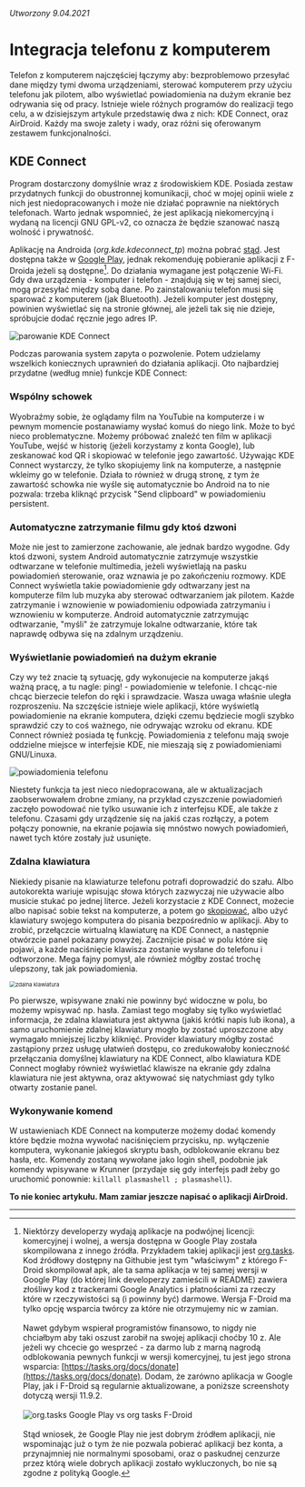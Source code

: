 *Utworzony 9.04.2021*

# Integracja telefonu z komputerem

Telefon z komputerem najczęściej łączymy aby: bezproblemowo przesyłać dane między tymi dwoma urządzeniami, sterować komputerem przy użyciu telefonu jak pilotem, albo wyświetlać powiadomienia na dużym ekranie bez odrywania się od pracy. Istnieje wiele różnych programów do realizacji tego celu, a w dzisiejszym artykule przedstawię dwa z nich: KDE Connect, oraz AirDroid. Każdy ma swoje zalety i wady, oraz różni się oferowanym zestawem funkcjonalności.

## KDE Connect

Program dostarczony domyślnie wraz z środowiskiem KDE. Posiada zestaw przydatnych funkcji do obustronnej komunikacji, choć w mojej opinii wiele z nich jest niedopracowanych i może nie działać poprawnie na niektórych telefonach. Warto jednak wspomnieć, że jest aplikacją niekomercyjną i wydaną na licencji GNU GPL-v2, co oznacza że będzie szanować naszą wolność i prywatność.

Aplikację na Androida (*org.kde.kdeconnect_tp*) można pobrać [stąd](https://f-droid.org/packages/org.kde.kdeconnect_tp). Jest dostępna także w [Google Play](https://play.google.com/store/apps/details?id=org.kde.kdeconnect_tp), jednak rekomenduję pobieranie aplikacji z F-Droida jeżeli są dostępne[^1]. Do działania wymagane jest połączenie Wi-Fi. Gdy dwa urządzenia - komputer i telefon - znajdują się w tej samej sieci, mogą przesyłać między sobą dane. Po zainstalowaniu telefon musi się sparować z komputerem (jak Bluetooth). Jeżeli komputer jest dostępny, powinien wyświetlać się na stronie głównej, ale jeżeli tak się nie dzieje, spróbujcie dodać ręcznie jego adres IP.

![parowanie KDE Connect](images/integracja-telefonu-z-komputerem_2.png)

Podczas parowania system zapyta o pozwolenie. Potem udzielamy wszelkich koniecznych uprawnień do działania aplikacji. Oto najbardziej przydatne (według mnie) funkcje KDE Connect:

### Wspólny schowek

Wyobraźmy sobie, że oglądamy film na YouTubie na komputerze i w pewnym momencie postanawiamy wysłać komuś do niego link. Może to być nieco problematyczne. Możemy próbować znaleźć ten film w aplikacji YouTube, wejść w historię (jeżeli korzystamy z konta Google), lub zeskanować kod QR i skopiować w telefonie jego zawartość. Używając KDE Connect wystarczy, że tylko skopiujemy link na komputerze, a następnie wkleimy go w telefonie. Działa to również w drugą stronę, z tym że zawartość schowka nie wyśle się automatycznie bo Android na to nie pozwala: trzeba kliknąć przycisk "Send clipboard" w powiadomieniu persistent.

### Automatyczne zatrzymanie filmu gdy ktoś dzwoni

Może nie jest to zamierzone zachowanie, ale jednak bardzo wygodne. Gdy ktoś dzwoni, system Android automatycznie zatrzymuje wszystkie odtwarzane w telefonie multimedia, jeżeli wyświetlają na pasku powiadomień sterowanie, oraz wznawia je po zakończeniu rozmowy. KDE Connect wyświetla takie powiadomienie gdy odtwarzany jest na komputerze film lub muzyka aby sterować odtwarzaniem jak pilotem. Każde zatrzymanie i wznowienie w powiadomieniu odpowiada zatrzymaniu i wznowieniu w komputerze. Android automatycznie zatrzymując odtwarzanie, "myśli" że zatrzymuje lokalne odtwarzanie, które tak naprawdę odbywa się na zdalnym urządzeniu.

### Wyświetlanie powiadomień na dużym ekranie

Czy wy też znacie tą sytuację, gdy wykonujecie na komputerze jakąś ważną pracę, a tu nagle: ping! - powiadomienie w telefonie. I chcąc-nie chcąc bierzecie telefon do ręki i sprawdzacie. Wasza uwaga właśnie uległa rozproszeniu. Na szczęście istnieje wiele aplikacji, które wyświetlą powiadomienie na ekranie komputera, dzięki czemu będziecie mogli szybko sprawdzić czy to coś ważnego, nie odrywając wzroku od ekranu. KDE Connect również posiada tę funkcję. Powiadomienia z telefonu mają swoje oddzielne miejsce w interfejsie KDE, nie mieszają się z powiadomieniami GNU/Linuxa.

![powiadomienia telefonu](images/integracja-telefonu-z-komputerem_3.png)

Niestety funkcja ta jest nieco niedopracowana, ale w aktualizacjach zaobserwowałem drobne zmiany, na przykład czyszczenie powiadomień zaczęło powodować nie tylko usuwanie ich z interfejsu KDE, ale także z telefonu. Czasami gdy urządzenie się na jakiś czas rozłączy, a potem połączy ponownie, na ekranie pojawia się mnóstwo nowych powiadomień, nawet tych które zostały już usunięte.

### Zdalna klawiatura

Niekiedy pisanie na klawiaturze telefonu potrafi doprowadzić do szału. Albo autokorekta wariuje wpisując słowa których zazwyczaj nie używacie albo musicie stukać po jednej literce. Jeżeli korzystacie z KDE Connect, możecie albo napisać sobie tekst na komputerze, a potem go [skopiować](#wspólny-schowek), albo użyć klawiatury swojego komputera do pisania bezpośrednio w aplikacji. Aby to zrobić, przełączcie wirtualną klawiaturę na KDE Connect, a następnie otwórzcie panel pokazany powyżej. Zacznijcie pisać w polu które się pojawi, a każde naciśnięcie klawisza zostanie wysłane do telefonu i odtworzone. Mega fajny pomysł, ale również mógłby zostać trochę ulepszony, tak jak powiadomienia.

<img src="images/integracja-telefonu-z-komputerem_4.png" alt="zdalna klawiatura" style="zoom: 67%;" />

Po pierwsze, wpisywane znaki nie powinny być widoczne w polu, bo możemy wpisywać np. hasła. Zamiast tego mogłaby się tylko wyświetlać informacja, że zdalna klawiatura jest aktywna (jakiś krótki napis lub ikona), a samo uruchomienie zdalnej klawiatury mogło by zostać uproszczone aby wymagało mniejszej liczby kliknięć. Provider klawiatury mógłby zostać zastąpiony przez usługę ułatwień dostępu, co zredukowałoby konieczność przełączania domyślnej klawiatury na KDE Connect, albo klawiatura KDE Connect mogłaby również wyświetlać klawisze na ekranie gdy zdalna klawiatura nie jest aktywna, oraz aktywować się natychmiast gdy tylko otwarty zostanie panel.

### Wykonywanie komend

W ustawieniach KDE Connect na komputerze możemy dodać komendy które będzie można wywołać naciśnięciem przycisku, np. wyłączenie komputera, wykonanie jakiegoś skryptu bash, odblokowanie ekranu bez hasła, etc. Komendy zostaną wywołane jako login shell, podobnie jak komendy wpisywane w Krunner (przydaje się gdy interfejs padł żeby go uruchomić ponownie: `killall plasmashell ; plasmashell`).

**To nie koniec artykułu. Mam zamiar jeszcze napisać o aplikacji AirDroid.**

---

[^1]: Niektórzy developerzy wydają aplikacje na podwójnej licencji: komercyjnej i wolnej, a wersja dostępna w Google Play została skompilowana z innego źródła. Przykładem takiej aplikacji jest [org.tasks](https://github.com/tasks/tasks). Kod źródłowy dostępny na Githubie jest tym "właściwym" z którego F-Droid skompilował apk, ale ta sama aplikacja w tej samej wersji w Google Play (do której link developerzy zamieścili w README) zawiera złośliwy kod z trackerami Google Analytics i płatnościami za rzeczy które w rzeczywistości są (i powinny być) darmowe. Wersja F-Droid ma tylko opcję wsparcia twórcy za które nie otrzymujemy nic w zamian. <br /><br />Nawet gdybym wspierał programistów finansowo, to nigdy nie chciałbym aby taki oszust zarobił na swojej aplikacji choćby 10 z. Ale jeżeli wy chcecie go wesprzeć - za darmo lub z marną nagrodą odblokowania pewnych funkcji w wersji komercyjnej, tu jest jego strona wsparcia: [https://tasks.org/docs/donate](https://tasks.org/docs/donate). Dodam, że zarówno aplikacja w Google Play, jak i F-Droid są regularnie aktualizowane, a poniższe screenshoty dotyczą wersji 11.9.2.<br /><br /><img src="images/integracja-telefonu-z-komputerem_1.png" alt="org.tasks Google Play vs org tasks F-Droid" /><br /><br />Stąd wniosek, że Google Play nie jest dobrym źródłem aplikacji, nie wspominając już o tym że nie pozwala pobierać aplikacji bez konta, a przynajmniej nie normalnymi sposobami, oraz o paskudnej cenzurze przez którą wiele dobrych aplikacji zostało wykluczonych, bo nie są zgodne z polityką Google.
